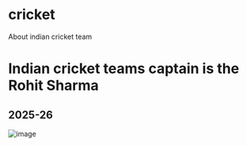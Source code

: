 # cricket
About indian cricket team
<html>
  <head>
    <title>About cricket</title>
    <body>
      <h1>Indian cricket teams captain is the Rohit Sharma</h1>
      <h2>2025-26</h2>

![image](https://github.com/user-attachments/assets/5d7e8987-158c-43fc-8c11-4a2b2e95e97c)
      
  </head>
</html>
